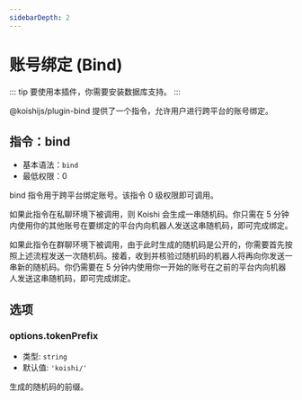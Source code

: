 ```yaml
---
sidebarDepth: 2
---
```


# 账号绑定 (Bind)

::: tip
要使用本插件，你需要安装数据库支持。
:::

@koishijs/plugin-bind 提供了一个指令，允许用户进行跨平台的账号绑定。

## 指令：bind

- 基本语法：`bind`
- 最低权限：0

bind 指令用于跨平台绑定账号。该指令 0 级权限即可调用。

如果此指令在私聊环境下被调用，则 Koishi 会生成一串随机码。你只需在 5 分钟内使用你的其他账号在要绑定的平台内向机器人发送这串随机码，即可完成绑定。

如果此指令在群聊环境下被调用，由于此时生成的随机码是公开的，你需要首先按照上述流程发送一次随机码。接着，收到并核验过随机码的机器人将再向你发送一串新的随机码。你仍需要在 5 分钟内使用你一开始的账号在之前的平台内向机器人发送这串随机码，即可完成绑定。

## 选项

### options.tokenPrefix

- 类型: `string`
- 默认值: `'koishi/'`

生成的随机码的前缀。
